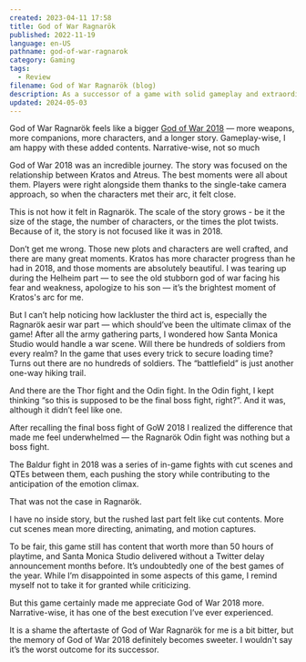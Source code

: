 ```yaml
---
created: 2023-04-11 17:58
title: God of War Ragnarök
published: 2022-11-19
language: en-US
pathname: god-of-war-ragnarok
category: Gaming
tags:
  - Review
filename: God of War Ragnarök (blog)
description: As a successor of a game with solid gameplay and extraordinary narrative, God of War Ragnarök made attempts to be something better on many aspects. Some of them were great, some others were not.
updated: 2024-05-03
---
```

God of War Ragnarök feels like a bigger [God of War 2018](https://asukachikaru.com/blog/god-of-war-2018) — more weapons, more companions, more characters, and a longer story. Gameplay-wise, I am happy with these added contents. Narrative-wise, not so much

God of War 2018 was an incredible journey. The story was focused on the relationship between Kratos and Atreus. The best moments were all about them. Players were right alongside them thanks to the single-take camera approach, so when the characters met their arc, it felt close.

This is not how it felt in Ragnarök. The scale of the story grows - be it the size of the stage, the number of characters, or the times the plot twists. Because of it, the story is not focused like it was in 2018.

Don’t get me wrong. Those new plots and characters are well crafted, and there are many great moments. Kratos has more character progress than he had in 2018, and those moments are absolutely beautiful. I was tearing up during the Helheim part — to see the old stubborn god of war facing his fear and weakness, apologize to his son — it’s the brightest moment of Kratos's arc for me.

But I can’t help noticing how lackluster the third act is, especially the Ragnarök aesir war part — which should’ve been the ultimate climax of the game! After all the army gathering parts, I wondered how Santa Monica Studio would handle a war scene. Will there be hundreds of soldiers from every realm? In the game that uses every trick to secure loading time? Turns out there are no hundreds of soldiers. The “battlefield” is just another one-way hiking trail.

And there are the Thor fight and the Odin fight. In the Odin fight, I kept thinking “so this is supposed to be the final boss fight, right?”. And it was, although it didn’t feel like one.

After recalling the final boss fight of GoW 2018 I realized the difference that made me feel underwhelmed — the Ragnarök Odin fight was nothing but a boss fight.

The Baldur fight in 2018 was a series of in-game fights with cut scenes and QTEs between them, each pushing the story while contributing to the anticipation of the emotion climax.

That was not the case in Ragnarök.

I have no inside story, but the rushed last part felt like cut contents. More cut scenes mean more directing, animating, and motion captures.

To be fair, this game still has content that worth more than 50 hours of playtime, and Santa Monica Studio delivered without a Twitter delay announcement months before. It’s undoubtedly one of the best games of the year. While I’m disappointed in some aspects of this game, I remind myself not to take it for granted while criticizing.

But this game certainly made me appreciate God of War 2018 more. Narrative-wise, it has one of the best execution I’ve ever experienced.

It is a shame the aftertaste of God of War Ragnarök for me is a bit bitter, but the memory of God of War 2018 definitely becomes sweeter. I wouldn't say it’s the worst outcome for its successor.